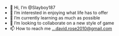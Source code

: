 - 👋 Hi, I’m @Slayboy187
- 👀 I’m interested in enjoying what life has to offer 
- 🌱 I’m currently learning as much as possible 
- 💞️ I’m looking to collaborate on a new style of game
- 📫 How to reach me ...david.rose2010@gmail.com 
  
<!---
Slayboy187/Slayboy187 is a ✨ special ✨ repository because its `README.md` (this file) appears on your GitHub profile.
You can click the Preview link to take a look at your changes.
--->
